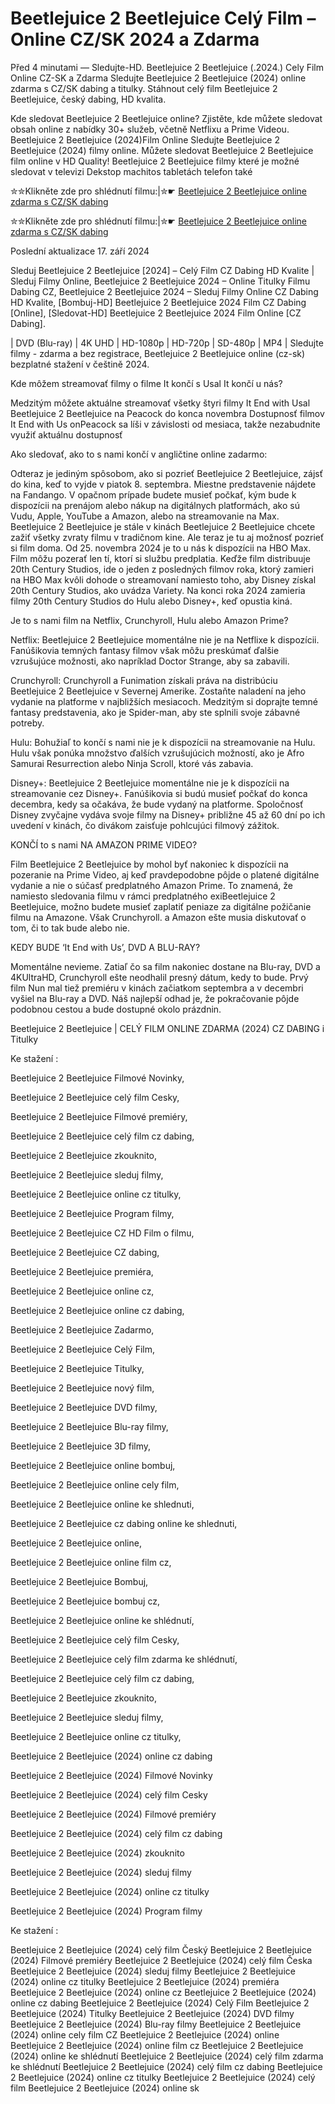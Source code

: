 # Beetlejuice 2 Beetlejuice Celý Film – Online CZ/SK 2024 a Zdarma

Před 4 minutami — Sledujte-HD. Beetlejuice 2 Beetlejuice (.2024.) Cely Film Online CZ-SK a Zdarma
Sledujte Beetlejuice 2 Beetlejuice (2024) online zdarma s CZ/SK dabing a titulky. Stáhnout celý film Beetlejuice 2 Beetlejuice, český dabing, HD kvalita.

Kde sledovat Beetlejuice 2 Beetlejuice online? Zjistěte, kde můžete sledovat obsah online z nabídky 30+ služeb, včetně Netflixu a Prime Videou. Beetlejuice 2 Beetlejuice (2024)Film Online Sledujte Beetlejuice 2 Beetlejuice (2024) filmy online. Můžete sledovat Beetlejuice 2 Beetlejuice film online v HD Quality! Beetlejuice 2 Beetlejuice filmy které je možné sledovat v televizi Dekstop machitos tabletách telefon také

✮✮Klikněte zde pro shlédnutí filmu:|✮☛ [Beetlejuice 2 Beetlejuice online zdarma s CZ/SK dabing](https://crotx.online/sk/movie/917496/beetlejuice.github)

✮✮Klikněte zde pro shlédnutí filmu:|✮☛ [Beetlejuice 2 Beetlejuice online zdarma s CZ/SK dabing](https://crotx.online/sk/movie/917496/beetlejuice.github)

Poslední aktualizace 17. září 2024


Sleduj Beetlejuice 2 Beetlejuice [2024] – Celý Film CZ Dabing HD Kvalite | Sleduj Filmy Online, Beetlejuice 2 Beetlejuice 2024 – Online Titulky Filmu Dabing CZ, Beetlejuice 2 Beetlejuice 2024 – Sleduj Filmy Online CZ Dabing HD Kvalite, [Bombuj-HD] Beetlejuice 2 Beetlejuice 2024 Film CZ Dabing [Online], [Sledovat-HD] Beetlejuice 2 Beetlejuice 2024 Film Online [CZ Dabing].

| DVD (Blu-ray) | 4K UHD | HD-1080p | HD-720p | SD-480p | MP4 | Sledujte filmy - zdarma a bez registrace, Beetlejuice 2 Beetlejuice online (cz-sk) bezplatné stažení v češtině 2024.

Kde môžem streamovať filmy o filme It končí s Usal It končí u nás?

Medzitým môžete aktuálne streamovať všetky štyri filmy It End with Usal Beetlejuice 2 Beetlejuice na Peacock do konca novembra Dostupnosť filmov It End with Us onPeacock sa líši v závislosti od mesiaca, takže nezabudnite využiť aktuálnu dostupnosť

Ako sledovať, ako to s nami končí v angličtine online zadarmo:

Odteraz je jediným spôsobom, ako si pozrieť Beetlejuice 2 Beetlejuice, zájsť do kina, keď to vyjde v piatok 8. septembra. Miestne predstavenie nájdete na Fandango. V opačnom prípade budete musieť počkať, kým bude k dispozícii na prenájom alebo nákup na digitálnych platformách, ako sú Vudu, Apple, YouTube a Amazon, alebo na streamovanie na Max. Beetlejuice 2 Beetlejuice je stále v kinách Beetlejuice 2 Beetlejuice chcete zažiť všetky zvraty filmu v tradičnom kine. Ale teraz je tu aj možnosť pozrieť si film doma. Od 25. novembra 2024 je to u nás k dispozícii na HBO Max. Film môžu pozerať len tí, ktorí si službu predplatia. Keďže film distribuuje 20th Century Studios, ide o jeden z posledných filmov roka, ktorý zamieri na HBO Max kvôli dohode o streamovaní namiesto toho, aby Disney získal 20th Century Studios, ako uvádza Variety. Na konci roka 2024 zamieria filmy 20th Century Studios do Hulu alebo Disney+, keď opustia kiná.

Je to s nami film na Netflix, Crunchyroll, Hulu alebo Amazon Prime?

Netflix: Beetlejuice 2 Beetlejuice momentálne nie je na Netflixe k dispozícii. Fanúšikovia temných fantasy filmov však môžu preskúmať ďalšie vzrušujúce možnosti, ako napríklad Doctor Strange, aby sa zabavili.

Crunchyroll: Crunchyroll a Funimation získali práva na distribúciu Beetlejuice 2 Beetlejuice v Severnej Amerike. Zostaňte naladení na jeho vydanie na platforme v najbližších mesiacoch. Medzitým si doprajte temné fantasy predstavenia, ako je Spider-man, aby ste splnili svoje zábavné potreby.

Hulu: Bohužiaľ to končí s nami nie je k dispozícii na streamovanie na Hulu. Hulu však ponúka množstvo ďalších vzrušujúcich možností, ako je Afro Samurai Resurrection alebo Ninja Scroll, ktoré vás zabavia.

Disney+: Beetlejuice 2 Beetlejuice momentálne nie je k dispozícii na streamovanie cez Disney+. Fanúšikovia si budú musieť počkať do konca decembra, kedy sa očakáva, že bude vydaný na platforme. Spoločnosť Disney zvyčajne vydáva svoje filmy na Disney+ približne 45 až 60 dní po ich uvedení v kinách, čo divákom zaisťuje pohlcujúci filmový zážitok.

KONČÍ to s nami NA AMAZON PRIME VIDEO?

Film Beetlejuice 2 Beetlejuice by mohol byť nakoniec k dispozícii na pozeranie na Prime Video, aj keď pravdepodobne pôjde o platené digitálne vydanie a nie o súčasť predplatného Amazon Prime. To znamená, že namiesto sledovania filmu v rámci predplatného exiBeetlejuice 2 Beetlejuice, možno budete musieť zaplatiť peniaze za digitálne požičanie filmu na Amazone. Však Crunchyroll. a Amazon ešte musia diskutovať o tom, či to tak bude alebo nie.

KEDY BUDE ‘It End with Us’, DVD A BLU-RAY?

Momentálne nevieme. Zatiaľ čo sa film nakoniec dostane na Blu-ray, DVD a 4KUltraHD, Crunchyroll ešte neodhalil presný dátum, kedy to bude. Prvý film Nun mal tiež premiéru v kinách začiatkom septembra a v decembri vyšiel na Blu-ray a DVD. Náš najlepší odhad je, že pokračovanie pôjde podobnou cestou a bude dostupné okolo prázdnin.

Beetlejuice 2 Beetlejuice | CELÝ FILM ONLINE ZDARMA (2024) CZ DABING i Titulky

Ke stažení :

Beetlejuice 2 Beetlejuice Filmové Novinky,

Beetlejuice 2 Beetlejuice celý film Cesky,

Beetlejuice 2 Beetlejuice Filmové premiéry,

Beetlejuice 2 Beetlejuice celý film cz dabing,

Beetlejuice 2 Beetlejuice zkouknito,

Beetlejuice 2 Beetlejuice sleduj filmy,

Beetlejuice 2 Beetlejuice online cz titulky,

Beetlejuice 2 Beetlejuice Program filmy,

Beetlejuice 2 Beetlejuice CZ HD Film o filmu,

Beetlejuice 2 Beetlejuice CZ dabing,

Beetlejuice 2 Beetlejuice premiéra,

Beetlejuice 2 Beetlejuice online cz,

Beetlejuice 2 Beetlejuice online cz dabing,

Beetlejuice 2 Beetlejuice Zadarmo,

Beetlejuice 2 Beetlejuice Celý Film,

Beetlejuice 2 Beetlejuice Titulky,

Beetlejuice 2 Beetlejuice nový film,

Beetlejuice 2 Beetlejuice DVD filmy,

Beetlejuice 2 Beetlejuice Blu-ray filmy,

Beetlejuice 2 Beetlejuice 3D filmy,

Beetlejuice 2 Beetlejuice online bombuj,

Beetlejuice 2 Beetlejuice online cely film,

Beetlejuice 2 Beetlejuice online ke shlednuti,

Beetlejuice 2 Beetlejuice cz dabing online ke shlednuti,

Beetlejuice 2 Beetlejuice online,

Beetlejuice 2 Beetlejuice online film cz,

Beetlejuice 2 Beetlejuice Bombuj,

Beetlejuice 2 Beetlejuice bombuj cz,

Beetlejuice 2 Beetlejuice online ke shlédnutí,

Beetlejuice 2 Beetlejuice celý film Cesky,

Beetlejuice 2 Beetlejuice celý film zdarma ke shlédnutí,

Beetlejuice 2 Beetlejuice celý film cz dabing,

Beetlejuice 2 Beetlejuice zkouknito,

Beetlejuice 2 Beetlejuice sleduj filmy,

Beetlejuice 2 Beetlejuice online cz titulky,

Beetlejuice 2 Beetlejuice (2024) online cz dabing

Beetlejuice 2 Beetlejuice (2024) Filmové Novinky

Beetlejuice 2 Beetlejuice (2024) celý film Cesky

Beetlejuice 2 Beetlejuice (2024) Filmové premiéry

Beetlejuice 2 Beetlejuice (2024) celý film cz dabing

Beetlejuice 2 Beetlejuice (2024) zkouknito

Beetlejuice 2 Beetlejuice (2024) sleduj filmy

Beetlejuice 2 Beetlejuice (2024) online cz titulky

Beetlejuice 2 Beetlejuice (2024) Program filmy

Ke stažení :

Beetlejuice 2 Beetlejuice (2024) celý film Český Beetlejuice 2 Beetlejuice (2024) Filmové premiéry Beetlejuice 2 Beetlejuice (2024) celý film Česka Beetlejuice 2 Beetlejuice (2024) sleduj filmy Beetlejuice 2 Beetlejuice (2024) online cz titulky Beetlejuice 2 Beetlejuice (2024) premiéra Beetlejuice 2 Beetlejuice (2024) online cz Beetlejuice 2 Beetlejuice (2024) online cz dabing Beetlejuice 2 Beetlejuice (2024) Celý Film Beetlejuice 2 Beetlejuice (2024) Titulky Beetlejuice 2 Beetlejuice (2024) DVD filmy Beetlejuice 2 Beetlejuice (2024) Blu-ray filmy Beetlejuice 2 Beetlejuice (2024) online cely film CZ Beetlejuice 2 Beetlejuice (2024) online Beetlejuice 2 Beetlejuice (2024) online film cz Beetlejuice 2 Beetlejuice (2024) online ke shlédnutí Beetlejuice 2 Beetlejuice (2024) celý film zdarma ke shlédnutí Beetlejuice 2 Beetlejuice (2024) celý film cz dabing Beetlejuice 2 Beetlejuice (2024) online cz titulky Beetlejuice 2 Beetlejuice (2024) celý film Beetlejuice 2 Beetlejuice (2024) online sk
